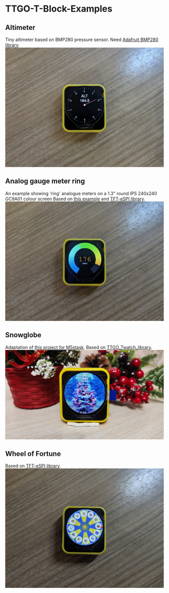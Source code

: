 # TTGO-T-Block-Examples
## Altimeter
Tiny altimeter based on BMP280 pressure sensor. Need [Adafruit BMP280 library](https://github.com/adafruit/Adafruit_BMP280_Library).
![Altimeter](https://github.com/JuriShalkin/TTGO-T-Block-Examples/blob/main/img/1616695447886.jpg)
## Analog gauge meter ring
An example showing 'ring' analogue meters on a 1.3" round IPS 240x240 GC9A01 colour screen
Based on [this example](https://www.instructables.com/id/Arduino-analogue-ring-meter-on-colour-TFT-display/)
and [TFT-eSPI library](https://github.com/Bodmer/TFT_eSPI).
![111](https://github.com/JuriShalkin/TTGO-T-Block-Examples/blob/main/img/1616691796809.jpg)
## Snowglobe
Adaptation of [this project for M5stask](https://www.hackster.io/hague/m5stack-christmas-snow-globe-0b1abd).
Based on [TTGO_Twatch_library](https://github.com/Xinyuan-LilyGO/TTGO_TWatch_Library).
![Snowglobe](https://github.com/JuriShalkin/TTGO-T-Block-Examples/blob/main/img/1616691796849.jpg)
## Wheel of Fortune
Based on [TFT-eSPI library](https://github.com/Bodmer/TFT_eSPI).
![WheelOfFortune](https://github.com/JuriShalkin/TTGO-T-Block-Examples/blob/main/img/1616695447878.jpg)

